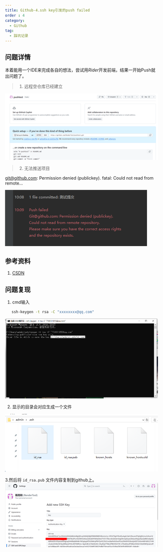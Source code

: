 ```yaml
---
title: Github-4.ssh key引发的push failed
order : 4
category:
  - Github
tag:
  - 踩坑记录
---
```


## 问题详情
本着能用一个IDE来完成各自的想法，尝试用*Rider*开发前端，结果一开始Push就出问题了。
>1. 远程空仓库已经建立

![无法推送](assets%2Fpushtest.png)
>2. 无法推送项目

git@github.com: Permission denied (publickey). fatal: Could not read from remote...

![错误提示](./assets/ssh.png)

## 参考资料

1. [CSDN](https://blog.csdn.net/W_317/article/details/106518894)

## 问题复现

1. cmd输入    

```cmd
   ssh-keygen -t rsa -C "xxxxxxxx@qq.com"
```
![](assets%2Fsshfail.png)

2. 显示的目录会对应生成一个文件

![](assets%2Fgenreatessh.png)

3.然后将 `id_rsa.pub` 文件内容复制到github上。
![sshkeyupdata.png](assets%2Fsshkeyupdata.png)